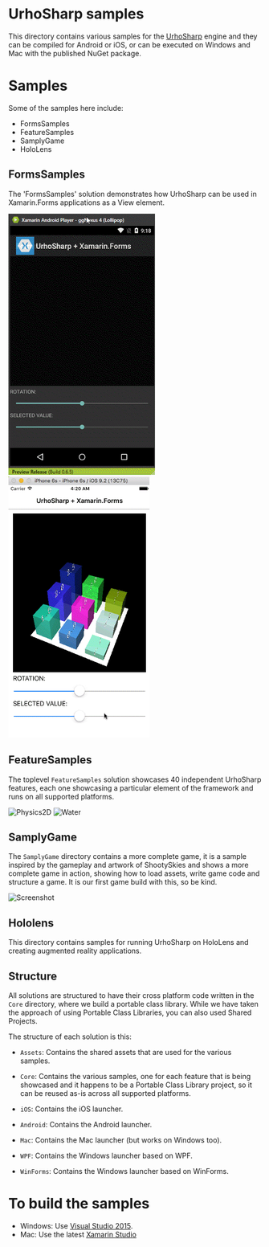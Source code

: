 # UrhoSharp samples

This directory contains various samples for the [UrhoSharp](http://developer.xamarin.com/guides/cross-platform/urho/) 
engine and they can be compiled for Android or iOS, or can be executed on Windows
and Mac with the published NuGet package.

# Samples

Some of the samples here include:

* FormsSamples
* FeatureSamples
* SamplyGame
* HoloLens

## FormsSamples

The 'FormsSamples' solution demonstrates how UrhoSharp can be used in Xamarin.Forms 
applications as a View element.

![Screenshot](FormsSample/Screenshots/Android.gif) ![Screenshot](FormsSample/Screenshots/Ios.gif)

## FeatureSamples

The toplevel `FeatureSamples` solution showcases 40 independent UrhoSharp
features, each one showcasing a particular element of the framework and runs
on all supported platforms. 

![Physics2D](https://habrastorage.org/files/d77/060/698/d770606980874fb6a15484d04bea6dd6.gif)
![Water](https://habrastorage.org/files/e3e/8f1/80d/e3e8f180d8b54f0989d9448c98eacd5b.png)

## SamplyGame

The `SamplyGame` directory contains a more complete game, it is a sample
inspired by the gameplay and artwork of ShootySkies and shows a more 
complete game in action, showing how to load assets, write game code and
structure a game.   It is our first game build with this, so be kind.

![Screenshot](SamplyGame/Screenshots/Video.gif)

## Hololens

This directory contains samples for running UrhoSharp on HoloLens and creating
augmented reality applications.

## Structure

All solutions are structured to have their cross platform code written
in the `Core` directory, where we build a portable class library.   While
we have taken the approach of using Portable Class Libraries, you can 
also used Shared Projects.

The structure of each solution is this:

* `Assets`: Contains the shared assets that are used for the various
  samples.

* `Core`: Contains the various samples, one for each feature that is
  being showcased and it happens to be a Portable Class Library
  project, so it can be reused as-is across all supported platforms.

* `iOS`: Contains the iOS launcher.

* `Android`: Contains the Android launcher.

* `Mac`: Contains the Mac launcher (but works on Windows too).

* `WPF`: Contains the Windows launcher based on WPF.

* `WinForms`: Contains the Windows launcher based on WinForms.

# To build the samples

* Windows: Use [Visual Studio 2015](https://www.visualstudio.com/).
* Mac: Use the latest [Xamarin Studio](https://xamarin.com/studio) 
